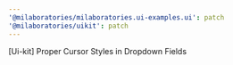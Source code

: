 ```yaml
---
'@milaboratories/milaboratories.ui-examples.ui': patch
'@milaboratories/uikit': patch
---
```


[Ui-kit] Proper Cursor Styles in Dropdown Fields
